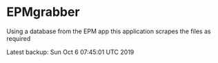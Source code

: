 # EPMgrabber
Using a database from the EPM app this application scrapes the files as required


Latest backup: Sun Oct 6 07:45:01 UTC 2019
